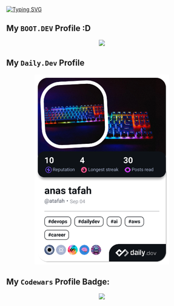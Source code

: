 
[![Typing SVG](https://readme-typing-svg.demolab.com/?lines=Welcome+on+my+github+profile)](https://git.io/typing-svg)

##  My `BOOT.DEV` Profile  :D
<p align="center">
  <a target="_blank" href="https://www.boot.dev/u/atafah">
    <img src="https://api.boot.dev/v1/users/public/5f5b8811-5e83-4744-833a-f1dcea42576d/thumbnail" >
  </a>
</p>



##  My `Daily.Dev` Profile

<p align="center">
<a href="https://app.daily.dev/atafah"><img src="./devcard.png" width="356" alt="anas tafah's Dev Card"/></a>
</p>


## My	`Codewars` Profile Badge:

<p align="center">
  <a target="_blank" href="https://www.codewars.com/users/atafah">
    <img src="https://www.codewars.com/users/atafah/badges/large">
  </a>
</p>
